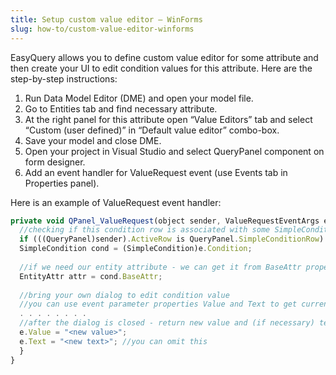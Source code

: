 ```yaml
---
title: Setup custom value editor — WinForms
slug: how-to/custom-value-editor-winforms
---
```



EasyQuery allows you to define custom value editor for some attribute and then create your UI to edit condition values for this attribute. Here are the step-by-step instructions:

1. Run Data Model Editor (DME) and open your model file.
2. Go to Entities tab and find necessary attribute.
3. At the right panel for this attribute open “Value Editors” tab and select “Custom (user defined)” in “Default value editor” combo-box.
4. Save your model and close DME.
5. Open your project in Visual Studio and select QueryPanel component on form designer.
6. Add an event handler for ValueRequest event (use Events tab in Properties panel).

Here is an example of ValueRequest event handler: 

```js
private void QPanel_ValueRequest(object sender, ValueRequestEventArgs e) {
  //checking if this condition row is associated with some SimpleCondition object
  if (((QueryPanel)sender).ActiveRow is QueryPanel.SimpleConditionRow) {
  SimpleCondition cond = (SimpleCondition)e.Condition;
 
  //if we need our entity attribute - we can get it from BaseAttr property of SimpleCondition object
  EntityAttr attr = cond.BaseAttr;
 
  //bring your own dialog to edit condition value
  //you can use event parameter properties Value and Text to get current value
  . . . . . . . .
  //after the dialog is closed - return new value and (if necessary) text via event's parameter
  e.Value = "<new value>";
  e.Text = "<new text>"; //you can omit this
  }
}
```